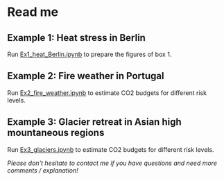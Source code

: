 # Read me

## Example 1: Heat stress in Berlin
Run [Ex1_heat_Berlin.ipynb](Ex1_heat_Berlin.ipynb) to prepare the figures of box 1.

## Example 2: Fire weather in Portugal
Run [Ex2_fire_weather.ipynb](Ex2_fire_weather.ipynb) to estimate CO2 budgets for different risk levels.

## Example 3: Glacier retreat in Asian high mountaneous regions
Run [Ex3_glaciers.ipynb](Ex3_glaciers.ipynb) to estimate CO2 budgets for different risk levels.

*Please don't hesitate to contact me if you have questions and need more comments / explanation!*
